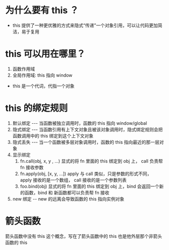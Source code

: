 # 为什么要有 this ？
- this 提供了一种更优雅的方式来隐式“传递”一个对象引用，可以让代码更加简洁，易于复用

# this 可以用在哪里？
1. 函数作用域
2. 全局作用域: this 指向 window

- this 是一个代词，代指一个对象

# this 的绑定规则
1. 默认绑定 --- 当函数被独立调用时，函数的 this 指向 window/global
2. 隐式绑定 --- 当函数引用有上下文对象且被该对象调用时，隐式绑定规则会把函数调用中的 this 绑定到这个上下文对象
3. 隐式丢失 --- 当一个函数被多层对象调用时，函数的 this 指向最近的那一层对象
4. 显示绑定 
    1. fn.call(obj, x, y , ...)
     显式的将 fn 里面的 this 绑定到 obj 上， call 负责帮 fn 接收参数
    2. fn.apply(obj, [x, y, ...])
     apply 与 call 类似，只是参数的形式不同， apply 接收的是一个数组， call 接收的是一个参数列表
    3. foo.bind(obj)
     显式的将 fn 里面的 this 绑定到 obj 上，bind 会返回一个新的函数，bind 和 新函数都可以负责帮 fn 接收
5. new 绑定 -- new 的远离会导致函数的 this 指向实例对象 
    
# 箭头函数
箭头函数中没有 this 这个概念，写在了箭头函数中的 this 也是他外层那个非箭头函数的 this